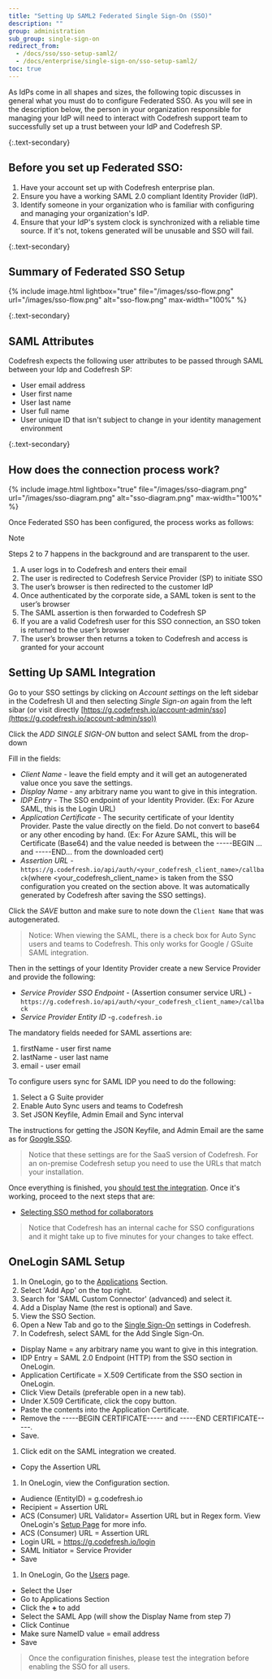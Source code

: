 ```yaml
---
title: "Setting Up SAML2 Federated Single Sign-On (SSO)"
description: ""
group: administration
sub_group: single-sign-on
redirect_from:
  - /docs/sso/sso-setup-saml2/
  - /docs/enterprise/single-sign-on/sso-setup-saml2/
toc: true
---
```


  As IdPs come in all shapes and sizes, the following topic discusses in general what you must do to configure Federated SSO. 
  As you will see in the description below, the person in your organization responsible for managing your IdP will need to interact with Codefresh support team to successfully set up a trust between your IdP and Codefresh SP.

{:.text-secondary}
## Before you set up Federated SSO:
  1. Have your account set up with Codefresh enterprise plan.
  2. Ensure you have a working SAML 2.0 compliant Identity Provider (IdP).
  3. Identify someone in your organization who is familiar with configuring and managing your organization's IdP.
  4. Ensure that your IdP's system clock is synchronized with a reliable time source. If it's not, tokens generated will be unusable and SSO will fail.

{:.text-secondary}
## Summary of Federated SSO Setup

{% include image.html
  lightbox="true"
  file="/images/sso-flow.png"
  url="/images/sso-flow.png"
  alt="sso-flow.png"
  max-width="100%"
%}

{:.text-secondary}
## SAML Attributes

Codefresh expects the following user attributes to be passed through SAML between your Idp and Codefresh SP:
  - User email address
  - User first name
  - User last name
  - User full name
  - User unique ID that isn't subject to change in your identity management environment

{:.text-secondary}
## How does the connection process work?

  {% include image.html
lightbox="true"
file="/images/sso-diagram.png"
url="/images/sso-diagram.png"
alt="sso-diagram.png"
max-width="100%"
  %}

Once Federated SSO has been configured, the process works as follows:

<div class="bd-callout bd-callout-info" markdown="1">
  Note

  Steps 2 to 7 happens in the background and are transparent to the user.
</div>

1. A user logs in to Codefresh and enters their email
2. The user is redirected to Codefresh Service Provider (SP) to initiate SSO
3. The user’s browser is then redirected to the customer IdP
4. Once authenticated by the corporate side, a SAML token is sent to the user’s browser
5. The SAML assertion is then forwarded to Codefresh SP
6. If you are a valid Codefresh user for this SSO connection, an SSO token is returned to the user’s browser
7. The user’s browser then returns a token to Codefresh and access is granted for your account

## Setting Up SAML Integration

Go to your SSO settings by clicking on *Account settings* on the left sidebar in the Codefresh UI and then selecting *Single Sign-on* again from the left sibar (or visit directly [https://g.codefresh.io/account-admin/sso](https://g.codefresh.io/account-admin/sso))

Click the *ADD SINGLE SIGN-ON* button and select SAML from the drop-down

Fill in the fields:

* *Client Name* - leave the field empty and it will get an autogenerated value once you save the settings.
* *Display Name* - any arbitrary name you want to give in this integration.
* *IDP Entry* - The SSO endpoint of your Identity Provider. (Ex: For Azure SAML, this is the Login URL)
* *Application Certificate* - The security certificate of your Identity Provider. Paste the value directly on the field. Do not convert to base64 or any other encoding by hand. (Ex: For Azure SAML, this will be Certificate (Base64) and the value needed is between the -----BEGIN ... and -----END... from the downloaded cert)
* *Assertion URL* - `https://g.codefresh.io/api/auth/<your_codefresh_client_name>/callback​` (where ​<your_codefresh_client_name>​ is taken from the SSO configuration you created on the section above. It was automatically generated by Codefresh after saving the SSO settings).

Click the *SAVE* button and make sure to note down the `Client Name` that was autogenerated.

>Notice: When viewing the SAML, there is a check box for Auto Sync users and teams to Codefresh. This only works for Google / GSuite SAML integration.

Then in the settings of your Identity Provider create a new Service Provider and provide the following:

* *Service Provider SSO Endpoint* - (Assertion consumer service URL) - `https://g.codefresh.io/api/auth/<your_codefresh_client_name>/callback`
* *Service Provider Entity ID* -  ​`g.codefresh.io`

The mandatory fields needed for SAML assertions are:

1. firstName - user first name
1. lastName - user last name
1. email - user email

To configure users sync for SAML IDP you need to do the following:

1. Select a G Suite provider
1. Enable Auto Sync users and teams to Codefresh
1. Set JSON Keyfile, Admin Email and Sync interval

The instructions for getting the JSON Keyfile, and Admin Email are the same as for [Google SSO](https://codefresh.io/docs/docs/administration/single-sign-on/sso-google/#synchronize-teams-with-the-codefresh-cli).

>Notice that these settings are for the SaaS version of Codefresh. For an on-premise Codefresh setup you need to use the URLs that match your installation.

Once everything is finished, you [should test the integration]({{site.baseurl}}/docs/administration/single-sign-on/sso-setup-oauth2/#testing-your-identity-provider). Once it's working, proceed to the next steps that are:

* [Selecting SSO method for collaborators]({{site.baseurl}}/docs/administration/single-sign-on/sso-setup-oauth2/#selecting-sso-method-for-collaborators)

>Notice that Codefresh has an internal cache for SSO configurations and it might take up to five minutes for your changes to take effect.

## OneLogin SAML Setup

1. In OneLogin, go to the [Applications](https://cfsupport.onelogin.com/apps) Section.
1. Select 'Add App' on the top right.
1. Search for 'SAML Custom Connector' (advanced) and select it.
1. Add a Display Name (the rest is optional) and Save.
1. View the SSO Section.
1. Open a New Tab and go to the [Single Sign-On](https://g.codefresh.io/account-admin/sso) settings in Codefresh.
1. In Codefresh, select SAML for the Add Single Sign-On. 
  * Display Name = any arbitrary name you want to give in this integration.
  * IDP Entry = SAML 2.0 Endpoint (HTTP) from the SSO section in OneLogin. 
  * Application Certificate = X.509 Certificate from the SSO section in OneLogin. 
  * Click View Details (preferable open in a new tab).
  * Under X.509 Certificate, click the copy button.
  * Paste the contents into the Application Certificate.
  * Remove the -----BEGIN CERTIFICATE----- and -----END CERTIFICATE-----.
  * Save.
1. Click edit on the SAML integration we created. 
  * Copy the Assertion URL
1. In OneLogin, view the Configuration section. 
  * Audience (EntityID) = g.codefresh.io
  * Recipient = Assertion URL
  * ACS (Consumer) URL Validator= Assertion URL but in Regex form. View OneLogin's [Setup Page](https://onelogin.service-now.com/support?id=kb_article&sys_id=c89fefdadb2310503de43e043996195a&kb_category=93e869b0db185340d5505eea4b961934) for more info.
  * ACS (Consumer) URL = Assertion URL
  * Login URL = https://g.codefresh.io/login
  * SAML Initiator = Service Provider
  * Save
1. In OneLogin, Go the [Users](https://cfsupport.onelogin.com/users) page.
  * Select the User
  * Go to Applications Section
  * Click the **+** to add
  * Select the SAML App (will show the Display Name from step 7)
  * Click Continue
  * Make sure NameID value = email address
  * Save

> Once the configuration finishes, please test the integration before enabling the SSO for all users.

   
   
 

  
